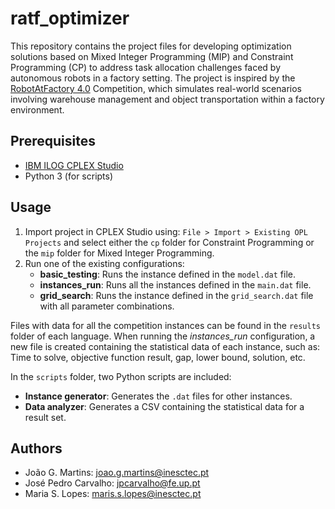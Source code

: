 # ratf_optimizer

This repository contains the project files for developing optimization solutions based on Mixed Integer Programming (MIP) and Constraint Programming (CP) to address task allocation challenges faced by autonomous robots in a factory setting. The project is inspired by the [RobotAtFactory 4.0](https://github.com/P33a/RobotAtFactory) Competition, which simulates real-world scenarios involving warehouse management and object transportation within a factory environment.

## Prerequisites

* [IBM ILOG CPLEX Studio](https://www.ibm.com/products/ilog-cplex-optimization-studio)
* Python 3 (for scripts)

## Usage

1. Import project in CPLEX Studio using: `File > Import > Existing OPL Projects` and select either the `cp` folder for Constraint Programming or the `mip` folder for Mixed Integer Programming.
2. Run one of the existing configurations:
    * **basic_testing**: Runs the instance defined in the `model.dat` file.
    * **instances_run**: Runs all the instances defined in the `main.dat` file.
    * **grid_search**: Runs the instance defined in the `grid_search.dat` file with all parameter combinations.

Files with data for all the competition instances can be found in the `results` folder of each language. When running the *instances_run* configuration, a new file is created containing the statistical data of each instance, such as: Time to solve, objective function result, gap, lower bound, solution, etc.

In the `scripts` folder, two Python scripts are included:
* **Instance generator**: Generates the `.dat` files for other instances.
* **Data analyzer**: Generates a CSV containing the statistical data for a result set.

## Authors

* João G. Martins: [joao.g.martins@inesctec.pt](mailto:joao.g.martins@inesctec.pt)
* José Pedro Carvalho: [jpcarvalho@fe.up.pt](mailto:jpcarvalho@fe.up.pt)
* Maria S. Lopes: [maris.s.lopes@inesctec.pt](mailto:maris.s.lopes@inesctec.pt)